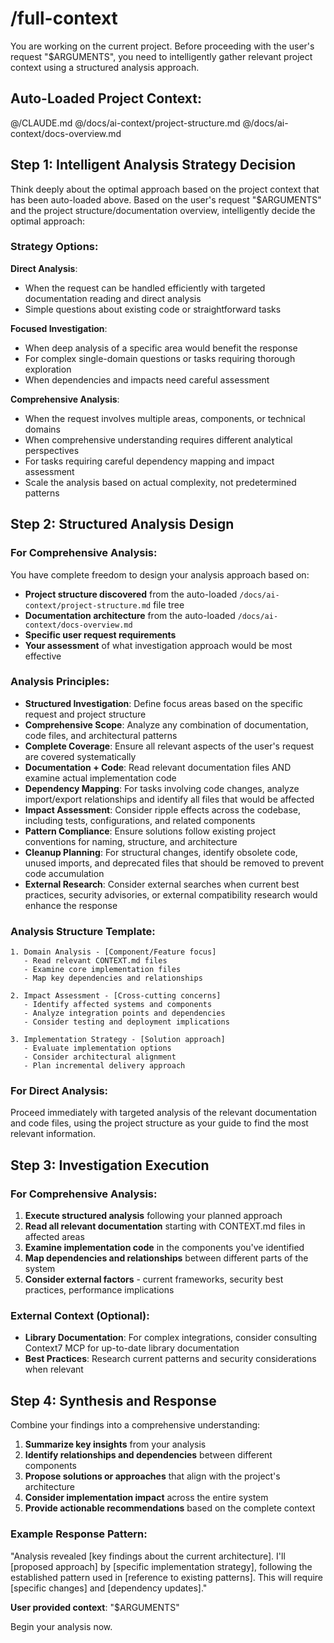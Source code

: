 # /full-context

You are working on the current project. Before proceeding with the user's request "$ARGUMENTS", you need to intelligently gather relevant project context using a structured analysis approach.

## Auto-Loaded Project Context:
@/CLAUDE.md
@/docs/ai-context/project-structure.md
@/docs/ai-context/docs-overview.md

## Step 1: Intelligent Analysis Strategy Decision
Think deeply about the optimal approach based on the project context that has been auto-loaded above. Based on the user's request "$ARGUMENTS" and the project structure/documentation overview, intelligently decide the optimal approach:

### Strategy Options:

**Direct Analysis**:
- When the request can be handled efficiently with targeted documentation reading and direct analysis
- Simple questions about existing code or straightforward tasks

**Focused Investigation**:
- When deep analysis of a specific area would benefit the response
- For complex single-domain questions or tasks requiring thorough exploration
- When dependencies and impacts need careful assessment

**Comprehensive Analysis**:
- When the request involves multiple areas, components, or technical domains
- When comprehensive understanding requires different analytical perspectives
- For tasks requiring careful dependency mapping and impact assessment
- Scale the analysis based on actual complexity, not predetermined patterns

## Step 2: Structured Analysis Design

### For Comprehensive Analysis:
You have complete freedom to design your analysis approach based on:
- **Project structure discovered** from the auto-loaded `/docs/ai-context/project-structure.md` file tree
- **Documentation architecture** from the auto-loaded `/docs/ai-context/docs-overview.md`
- **Specific user request requirements**
- **Your assessment** of what investigation approach would be most effective

### Analysis Principles:
- **Structured Investigation**: Define focus areas based on the specific request and project structure
- **Comprehensive Scope**: Analyze any combination of documentation, code files, and architectural patterns
- **Complete Coverage**: Ensure all relevant aspects of the user's request are covered systematically
- **Documentation + Code**: Read relevant documentation files AND examine actual implementation code
- **Dependency Mapping**: For tasks involving code changes, analyze import/export relationships and identify all files that would be affected
- **Impact Assessment**: Consider ripple effects across the codebase, including tests, configurations, and related components
- **Pattern Compliance**: Ensure solutions follow existing project conventions for naming, structure, and architecture
- **Cleanup Planning**: For structural changes, identify obsolete code, unused imports, and deprecated files that should be removed to prevent code accumulation
- **External Research**: Consider external searches when current best practices, security advisories, or external compatibility research would enhance the response

### Analysis Structure Template:
```
1. Domain Analysis - [Component/Feature focus]
   - Read relevant CONTEXT.md files 
   - Examine core implementation files
   - Map key dependencies and relationships
   
2. Impact Assessment - [Cross-cutting concerns]
   - Identify affected systems and components
   - Analyze integration points and dependencies
   - Consider testing and deployment implications
   
3. Implementation Strategy - [Solution approach]
   - Evaluate implementation options
   - Consider architectural alignment
   - Plan incremental delivery approach
```

### For Direct Analysis:
Proceed immediately with targeted analysis of the relevant documentation and code files, using the project structure as your guide to find the most relevant information.

## Step 3: Investigation Execution

### For Comprehensive Analysis:
1. **Execute structured analysis** following your planned approach
2. **Read all relevant documentation** starting with CONTEXT.md files in affected areas
3. **Examine implementation code** in the components you've identified
4. **Map dependencies and relationships** between different parts of the system
5. **Consider external factors** - current frameworks, security best practices, performance implications

### External Context (Optional):
- **Library Documentation**: For complex integrations, consider consulting Context7 MCP for up-to-date library documentation
- **Best Practices**: Research current patterns and security considerations when relevant

## Step 4: Synthesis and Response

Combine your findings into a comprehensive understanding:

1. **Summarize key insights** from your analysis
2. **Identify relationships and dependencies** between different components
3. **Propose solutions or approaches** that align with the project's architecture
4. **Consider implementation impact** across the entire system
5. **Provide actionable recommendations** based on the complete context

### Example Response Pattern:
"Analysis revealed [key findings about the current architecture]. I'll [proposed approach] by [specific implementation strategy], following the established pattern used in [reference to existing patterns]. This will require [specific changes] and [dependency updates]."

**User provided context**: "$ARGUMENTS"

Begin your analysis now.